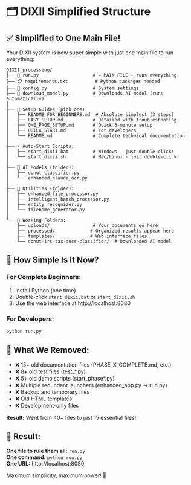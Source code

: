# 🗂️ DIXII Simplified Structure

## ✅ Simplified to One Main File!

Your DIXII system is now super simple with just one main file to run everything:

```
DIXII_processing/
├── 🚀 run.py                    # ← MAIN FILE - runs everything!
├── 📋 requirements.txt          # Python packages needed
├── 📁 config.py                 # System settings
├── 📄 download_model.py         # Downloads AI model (runs automatically)
│
├── 🎯 Setup Guides (pick one):
│   ├── README_FOR_BEGINNERS.md  # Absolute simplest (3 steps)
│   ├── EASY_SETUP.md           # Detailed with troubleshooting  
│   ├── ONE_PAGE_SETUP.md       # Quick 3-minute setup
│   ├── QUICK_START.md          # For developers
│   └── README.md               # Complete technical documentation
│
├── ⚡ Auto-Start Scripts:
│   ├── start_dixii.bat         # Windows - just double-click!
│   └── start_dixii.sh          # Mac/Linux - just double-click!
│
├── 🧠 AI Models (folder):
│   ├── donut_classifier.py
│   └── enhanced_claude_ocr.py
│
├── 🔧 Utilities (folder):
│   ├── enhanced_file_processor.py
│   ├── intelligent_batch_processor.py
│   ├── entity_recognizer.py
│   └── filename_generator.py
│
└── 📁 Working Folders:
    ├── uploads/                # Your documents go here
    ├── processed/             # Organized results appear here
    ├── templates/             # Web interface files
    └── donut-irs-tax-docs-classifier/  # Downloaded AI model
```

## 🎯 How Simple Is It Now?

### For Complete Beginners:
1. Install Python (one time)
2. Double-click `start_dixii.bat` or `start_dixii.sh`
3. Use the web interface at http://localhost:8080

### For Developers:
```bash
python run.py
```

## 🧹 What We Removed:

- ❌ 15+ old documentation files (PHASE_X_COMPLETE.md, etc.)
- ❌ 8+ old test files (test_*.py)
- ❌ 5+ old demo scripts (start_phase*.py)
- ❌ Multiple redundant launchers (enhanced_app.py → run.py)
- ❌ Backup and temporary files
- ❌ Old HTML templates
- ❌ Development-only files

**Result:** Went from 40+ files to just 15 essential files!

## 🎉 Result:

**One file to rule them all:** `run.py`  
**One command:** `python run.py`  
**One URL:** http://localhost:8080

Maximum simplicity, maximum power! 💪 